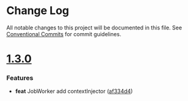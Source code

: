 # Change Log

All notable changes to this project will be documented in this file.
See [Conventional Commits](https://conventionalcommits.org) for commit guidelines.



# [1.3.0](https://github.com/go-courier/mq/compare/v1.2.4...v1.3.0)

### Features

* **feat** JobWorker add contextInjector ([af334d4](https://github.com/go-courier/mq/commit/af334d47f771d1fd912f058a10038464be42218e))
